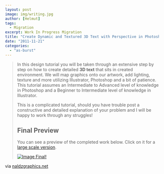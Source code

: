 ```yaml
---
layout: post
image: img/writing.jpg
author: [Helmut]
tags:
  - Migration
excerpt: Work In Progress Migration
title: "Create Dynamic and Textured 3D Text with Perspective in Photoshop and Illustrator"
date: "2011-11-21"
categories: 
  - "as-burst"
---
```


> In this design tutorial you will be taken through an extensive step by step on how to create detailed **3D text** that sits in created environment. We will map graphics onto our artwork, add lighting, texture and more utilizing Illustrator, Photoshop and a bit of patience. This tutorial assumes an Intermediate to Advanced level of knowledge in Photoshop and a Beginner to Intermediate level of knowledge in Illustrator.
> 
> This is a complicated tutorial, should you have trouble post a constructive and detailed explanation of your problem and I will be happy to work through any struggles!
> 
> ## Final Preview
> 
> You can see a preview of the completed work below. Click on it for a [large scale version](http://image.naldzgraphics.net/2010/04/final_1600x1200.jpg).
> 
> [![Image Final!](images/step_35.jpg)](http://image.naldzgraphics.net/2010/04/final_1600x1200.jpg)

via [naldzgraphics.net](http://naldzgraphics.net/tutorials/create-dynamic-and-textured-3d-text-with-perspective-in-photoshop-and-illustrator/)
